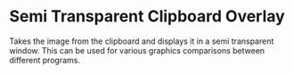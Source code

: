 # Semi Transparent Clipboard Overlay

Takes the image from the clipboard and displays it in a semi transparent window. This can be used for various graphics comparisons between different programs.